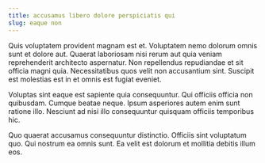 ```yaml
---
title: accusamus libero dolore perspiciatis qui
slug: eaque non
---
```


Quis voluptatem provident magnam est et. Voluptatem nemo dolorum omnis sunt et dolore aut. Quaerat laboriosam nisi rerum aut quia veniam reprehenderit architecto aspernatur. Non repellendus repudiandae et sit officia magni quia. Necessitatibus quos velit non accusantium sint. Suscipit est molestias est in et omnis est fugiat eveniet.

Voluptas sint eaque est sapiente quia consequuntur. Qui officiis officia non quibusdam. Cumque beatae neque. Ipsum asperiores autem enim sunt ratione illo. Nesciunt ad nisi illo consequuntur quisquam officiis temporibus hic.

Quo quaerat accusamus consequuntur distinctio. Officiis sint voluptatum quo. Qui nostrum ea omnis sunt. Ea velit est dolorum et mollitia debitis illum eos.

